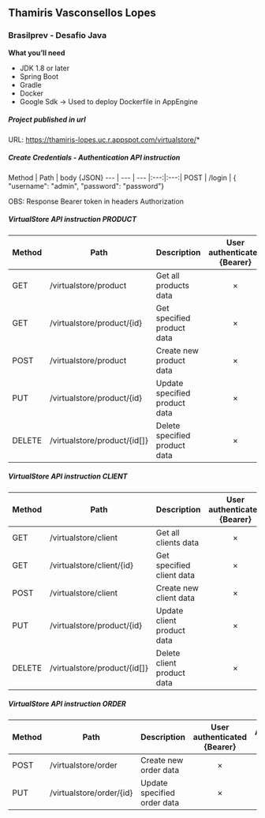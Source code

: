 ## Thamiris Vasconsellos Lopes
### Brasilprev - Desafio Java

 **What you’ll need**
 
 * JDK 1.8 or later
 * Spring Boot
 * Gradle
 * Docker
 * Google Sdk -> Used to deploy Dockerfile in AppEngine
 
 ##### Project published in url
  URL: https://thamiris-lopes.uc.r.appspot.com/virtualstore/*
  
 ##### Create Credentials - Authentication API instruction
  Method	| Path	| body {JSON} 
  --- | --- | --- |:---:|:---:|
  POST	| /login | { "username": "admin", "password": "password"}
  
  OBS: Response Bearer token in headers Authorization
  
 ##### VirtualStore API instruction PRODUCT
  Method	| Path	| Description	| User authenticated {Bearer} | Available from UI
  --- | --- | --- |:---:|:---:|
  GET	| /virtualstore/product	| Get all products data	| × | ×
  GET	| /virtualstore/product/{id}	| Get specified product data	| × | ×
  POST	| /virtualstore/product	| Create new product data	| × | ×
  PUT	| /virtualstore/product/{id}	| Update specified product data	| × | ×
  DELETE	| /virtualstore/product/{id[]}	| Delete specified product data	| × | ×
  
 ##### VirtualStore API instruction CLIENT
  Method	| Path	| Description	| User authenticated {Bearer} | Available from UI
  --- | --- | --- |:---:|:---:|
  GET	| /virtualstore/client	| Get all clients data	| × | ×
  GET	| /virtualstore/client/{id}	| Get specified client data	| × | ×
  POST	| /virtualstore/client	| Create new client data	| × | ×
  PUT	| /virtualstore/product/{id}	| Update client product data	| × | ×
  DELETE	| /virtualstore/product/{id[]}	| Delete client product data	| × | ×
  
 ##### VirtualStore API instruction ORDER
  Method	| Path	| Description	| User authenticated {Bearer}| Available from UI
  --- | --- | --- |:---:|:---:|
  POST	| /virtualstore/order	| Create new order data	| × | ×
  PUT	| /virtualstore/order/{id}	| Update specified order data	| × | ×




